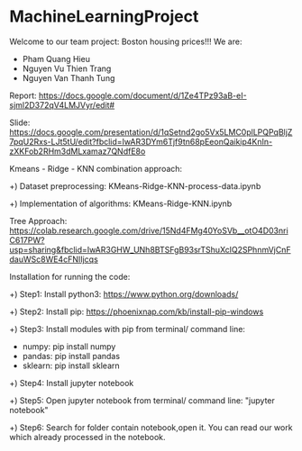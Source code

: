 # MachineLearningProject
Welcome to our team project: Boston housing prices!!!
We are:
- Pham Quang Hieu
- Nguyen Vu Thien Trang
- Nguyen Van Thanh Tung

Report: 
https://docs.google.com/document/d/1Ze4TPz93aB-eI-sjml2D372qV4LMJVyr/edit#

Slide:
https://docs.google.com/presentation/d/1qSetnd2go5Vx5LMC0plLPQPqBljZ7pqU2Rxs-LJt5tU/edit?fbclid=IwAR3DYm6Tjf9tn68pEeonQaikip4KnIn-zXKFob2RHm3dMLxamaz7QNdfE8o

Kmeans - Ridge - KNN combination approach:

+) Dataset preprocessing: KMeans-Ridge-KNN-process-data.ipynb

+) Implementation of algorithms: KMeans-Ridge-KNN.ipynb

Tree Approach:
https://colab.research.google.com/drive/15Nd4FMg40YoSVb__otO4D03nriC617PW?usp=sharing&fbclid=IwAR3GHW_UNh8BTSFgB93srTShuXclQ2SPhnmVjCnFdauWSc8WE4cFNIIjcqs

Installation for running the code:

+) Step1: Install python3: https://www.python.org/downloads/

+) Step2: Install pip: https://phoenixnap.com/kb/install-pip-windows

+) Step3: Install modules with pip from terminal/ command line:
- numpy: pip install numpy
- pandas: pip install pandas
- sklearn: pip install sklearn

+) Step4: Install jupyter notebook

+) Step5: Open jupyter notebook from terminal/ command line: "jupyter notebook"

+) Step6: Search for folder contain notebook,open it. You can read our work which already processed in the notebook. 

